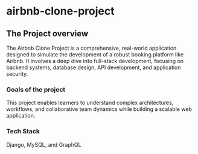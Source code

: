 # airbnb-clone-project

## The Project overview
The Airbnb Clone Project is a comprehensive, real-world application designed to simulate the development of a robust booking platform like Airbnb. It involves a deep dive into full-stack development, focusing on backend systems, database design, API development, and application security.

### Goals of the project
This project enables learners to understand complex architectures, workflows, and collaborative team dynamics while building a scalable web application.

### Tech Stack
Django, MySQL, and GraphQL
